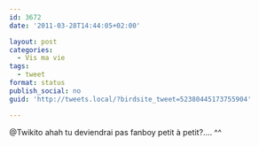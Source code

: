 ```yaml
---
id: 3672
date: '2011-03-28T14:44:05+02:00'

layout: post
categories:
  - Vis ma vie
tags:
  - tweet
format: status
publish_social: no
guid: 'http://tweets.local/?birdsite_tweet=52380445173755904'

---
```


@Twikito ahah tu deviendrai pas fanboy petit à petit?…. ^^